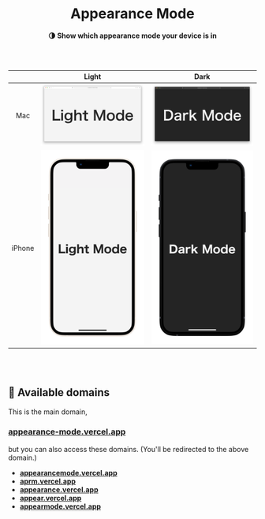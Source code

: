 <h1 align="center">Appearance Mode</h1>

<div align="center">

**🌗 Show which appearance mode your device is in**

</div>

<br /><br />

|        |      Light      |      Dark      |
| :----: | :-------------: | :------------: |
|  Mac   |  ![mac-light]   |  ![mac-dark]   |
| iPhone | ![iphone-light] | ![iphone-dark] |

[mac-light]: ./images/mac/mac-light.png
[mac-dark]: ./images/mac/mac-dark.png
[iphone-light]: ./images/iphone/iphone-light.png
[iphone-dark]: ./images/iphone/iphone-dark.png

<br /><br />

## 📮 Available domains

This is the main domain,

### [appearance-mode.vercel.app](https://appearance-mode.vercel.app)<br />

but you can also access these domains. (You'll be redirected to the above domain.)

- **[appearancemode.vercel.app](https://appearancemode.vercel.app)**
- **[aprm.vercel.app](https://aprm.vercel.app)**
- **[appearance.vercel.app](https://appearance.vercel.app)**
- **[appear.vercel.app](https://appear.vercel.app)**
- **[appearmode.vercel.app](https://appearmode.vercel.app)**
